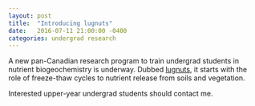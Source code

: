 ```yaml
---
layout: post
title:  "Introducing lugnuts"
date:   2016-07-11 21:00:00 -0400
categories: undergrad research
---
```

A new pan-Canadian research program to train undergrad students in nutrient biogeochemistry is underway. Dubbed [lugnuts](https://biogeochem.github.io/lugnuts/), it starts with the role of freeze-thaw cycles to nutrient release from soils and vegetation.

Interested upper-year undergrad students should contact me.
